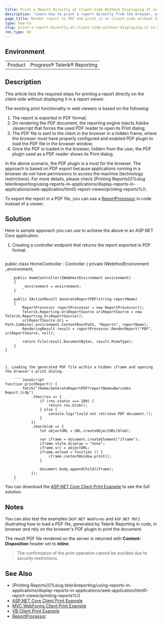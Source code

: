 ```yaml
---
title: Print a Report Directly at Client-Side Without Displaying It in a Viewer
description: "Learn how to print a report directly from the browser, without displaying it in the Viewer with Telerik Reporting."
page_title: Render report to PDF and print it on client-side without displaying the report in the viewer
type: how-to
slug: print-a-report-directly-at-client-side-without-displaying-it-in-a-viewer
res_type: kb
---
```


## Environment
<table>
	<tbody>
		<tr>
			<td>Product</td>
			<td>Progress® Telerik® Reporting</td>
		</tr>
	</tbody>
</table>

## Description

This article lists the required steps for printing a report directly on the client-side without displaying it in a report viewer.  

The existing print functionality in web viewers is based on the following:

1. The report is exported in PDF format;
1. On rendering the PDF document, the reporting engine injects Adobe Javascript that forces the used PDF reader to open its Print dialog;
1. The PDF file is sent to the client in the browser in a hidden frame, where the browser must have properly configured and enabled PDF plugin to load the PDF file in the browser window;
1. Once the PDF is loaded in the browser, hidden from the user, the PDF plugin used as a PDF reader shows its Print dialog.

In the above scenario, the PDF plugin is a must for the browser. The approach is based on PDF export because applications running in a browser do not have permissions to access the machine (technology restrictions). For more details, please check [Printing Reports]({%slug telerikreporting/using-reports-in-applications/display-reports-in-applications/web-application/html5-report-viewer/printing-reports%}).

To export the report in a PDF file, you can use a [ReportProcessor](/api/telerik.reporting.processing.reportprocessor) in code instead of a viewer.

## Solution

Here is sample approach you can use to achieve the above in an ASP.NET Core application.

1. Creating a controller endpoint that returns the report exported in PDF format.

	````C#
public class HomeController : Controller
	{
		private IWebHostEnvironment _environment;
	
		public HomeController(IWebHostEnvironment environment)
		{
			_environment = environment;
		}
	
		public IActionResult GenerateReportPDF(string reportName)
		{
			ReportProcessor reportProcessor = new ReportProcessor();
			Telerik.Reporting.UriReportSource uriReportSource = new Telerik.Reporting.UriReportSource();
			uriReportSource.Uri = Path.Combine(_environment.ContentRootPath, "Reports", reportName);
			RenderingResult result = reportProcessor.RenderReport("PDF", uriReportSource, null);
			
			return File(result.DocumentBytes, result.MimeType);
		}
	}
````


1. Loading the generated PDF file within a hidden iframe and opening the browser's print dialog.

	````JavaScript
function printReport() {
		fetch("/Home/GenerateReportPDF?reportName=Barcodes Report.trdp")
			.then(res => {
				if (res.status === 200) {
					return res.blob();
				} else {
					console.log("Could not retrieve PDF document.");
				}
			})
			.then(blob => {
				let objectURL = URL.createObjectURL(blob);
				
				var iframe = document.createElement("iframe");
				iframe.style.display = "none";
				iframe.src = objectURL;
				iframe.onload = function () {
					iframe.contentWindow.print();
				}
				
				document.body.appendChild(iframe);
			});
	}
````

You can download the [ASP.NET Core Client Print Example](https://github.com/telerik/reporting-samples/tree/master/PrintReportDirectlyAtClientSide) to see the full solution.

## Notes

You can also test the examples (`ASP.NET WebForms` and `ASP.NET MVC`) illustrating how to load a PDF file, generated by Telerik Reporting in code, in browser and rely on the browser's PDF plugin to print the document.

The result PDF file rendered on the server is returned with **Content-Disposition** header set to **inline**.

> The confirmation of the print operation cannot be avoided due to security restrictions.

## See Also

* [Printing Reports]({%slug telerikreporting/using-reports-in-applications/display-reports-in-applications/web-application/html5-report-viewer/printing-reports%})
* [ASP.NET Core Client Print Example](https://github.com/telerik/reporting-samples/tree/master/PrintReportDirectlyAtClientSide)
* [MVC WebForms Client Print Example](resources/mvc-webforms-clientprint.zip)
* [VB Client Print Example](resources/clientprintingvb.zip)
* [ReportProcessor](/api/telerik.reporting.processing.reportprocessor)
